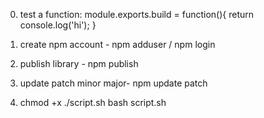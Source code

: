 0. test a function:
module.exports.build = function(){
    return console.log('hi');
}

1. create npm account - npm adduser / npm login
2. publish library - npm publish
3. update patch minor major- npm update patch
3. chmod +x ./script.sh
bash script.sh
